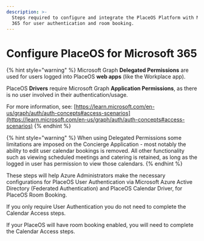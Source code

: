 ```yaml
---
description: >-
  Steps required to configure and integrate the PlaceOS Platform with Microsoft
  365 for user authentication and room booking.
---
```


# Configure PlaceOS for Microsoft 365

{% hint style="warning" %}
Microsoft Graph **Delegated Permissions** are used for users logged into PlaceOS **web apps** (like the Workplace app).

PlaceOS **Drivers** require Microsoft Graph **Application Permissions**, as there is no user involved in their authentication/usage.

For more information, see: [https://learn.microsoft.com/en-us/graph/auth/auth-concepts#access-scenarios](https://learn.microsoft.com/en-us/graph/auth/auth-concepts#access-scenarios)
{% endhint %}

{% hint style="warning" %}
When using Delegated Permissions some limitations are imposed on the Concierge Application - most notably the ability to edit user calendar bookings is removed. All other functionality such as viewing scheduled meetings and catering is retained, as long as the logged in user has permission to view those calendars.
{% endhint %}

These steps will help Azure Administrators make the necessary configurations for PlaceOS User Authentication via Microsoft Azure Active Directory (Federated Authentication) and PlaceOS Calendar Driver, for PlaceOS Room Booking.

If you only require User Authentication you do not need to complete the Calendar Access steps.

If your PlaceOS will have room booking enabled, you will need to complete the Calendar Access steps.
